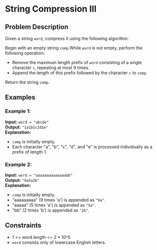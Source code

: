 # String Compression III

## Problem Description
Given a string `word`, compress it using the following algorithm:

Begin with an empty string `comp`.While `word` is not empty, perform the following operation:
   - Remove the maximum length prefix of `word` consisting of a single character `c`, repeating at most 9 times.
   - Append the length of this prefix followed by the character `c` to `comp`.

Return the string `comp`.

## Examples

### Example 1:
**Input:** `word = "abcde"`  
**Output:** `"1a1b1c1d1e"`  
**Explanation:**  
- `comp` is initially empty.
- Each character "a", "b", "c", "d", and "e" is processed individually as a prefix of length 1.

### Example 2:
**Input:** `word = "aaaaaaaaaaaaaabb"`  
**Output:** `"9a5a2b"`  
**Explanation:**  
- `comp` is initially empty.
- "aaaaaaaaa" (9 times 'a') is appended as `"9a"`.
- "aaaaa" (5 times 'a') is appended as `"5a"`.
- "bb" (2 times 'b') is appended as `"2b"`.

## Constraints
- 1 <= word.length <= 2 * 10^5
- `word` consists only of lowercase English letters.
